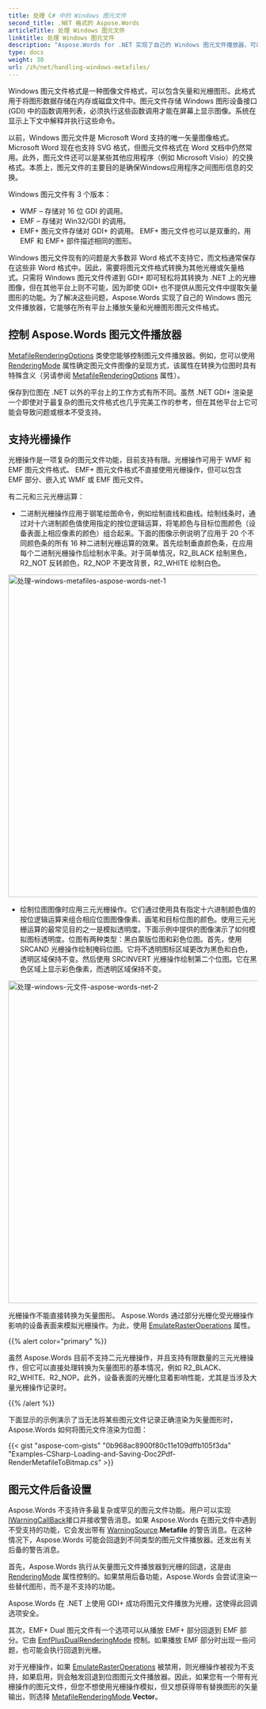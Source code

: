```yaml
---
title: 处理 C# 中的 Windows 图元文件
second_title: .NET 格式的 Aspose.Words
articleTitle: 处理 Windows 图元文件
linktitle: 处理 Windows 图元文件
description: "Aspose.Words for .NET 实现了自己的 Windows 图元文件播放器，可以在所有平台上播放图元文件格式，并支持基本图元文件功能的处理，并且可以使用 C# 执行回退到不同类型的图元文件播放器。"
type: docs
weight: 30
url: /zh/net/handling-windows-metafiles/
---
```


Windows 图元文件格式是一种图像文件格式，可以包含矢量和光栅图形。此格式用于将图形数据存储在内存或磁盘文件中。图元文件存储 Windows 图形设备接口 (GDI) 中的函数调用列表，必须执行这些函数调用才能在屏幕上显示图像。系统在显示上下文中解释并执行这些命令。

以前，Windows 图元文件是 Microsoft Word 支持的唯一矢量图像格式。 Microsoft Word 现在也支持 SVG 格式，但图元文件格式在 Word 文档中仍然常用。此外，图元文件还可以是某些其他应用程序（例如 Microsoft Visio）的交换格式。本质上，图元文件的主要目的是确保Windows应用程序之间图形信息的交换。

Windows 图元文件有 3 个版本：

- WMF – 存储对 16 位 GDI 的调用。
- EMF – 存储对 Win32/GDI 的调用。
- EMF+ 图元文件存储对 GDI+ 的调用。 EMF+ 图元文件也可以是双重的，用 EMF 和 EMF+ 部件描述相同的图形。

Windows 图元文件现有的问题是大多数非 Word 格式不支持它，而文档通常保存在这些非 Word 格式中。因此，需要将图元文件格式转换为其他光栅或矢量格式。只需将 Windows 图元文件传递到 GDI+ 即可轻松将其转换为 .NET 上的光栅图像，但在其他平台上则不可能，因为即使 GDI+ 也不提供从图元文件中提取矢量图形的功能。为了解决这些问题，Aspose.Words 实现了自己的 Windows 图元文件播放器，它能够在所有平台上播放矢量和光栅图形图元文件格式。

## 控制 Aspose.Words 图元文件播放器

[MetafileRenderingOptions](https://reference.aspose.com/words/zh/net/aspose.words.saving/metafilerenderingoptions/) 类使您能够控制图元文件播放器。例如，您可以使用 [RenderingMode](https://reference.aspose.com/words/zh/net/aspose.words.saving/metafilerenderingoptions/renderingmode/) 属性确定图元文件图像的呈现方式，该属性在转换为位图时具有特殊含义（另请参阅 [MetafileRenderingOptions](https://reference.aspose.com/words/zh/net/aspose.words.saving/imagesaveoptions/metafilerenderingoptions/) 属性）。

保存到位图在 .NET 以外的平台上的工作方式有所不同。虽然 .NET GDI+ 渲染是一个即使对于最复杂的图元文件格式也几乎完美工作的参考，但在其他平台上它可能会导致问题或根本不受支持。

## 支持光栅操作

光栅操作是一项复杂的图元文件功能，目前支持有限。光栅操作可用于 WMF 和 EMF 图元文件格式。 EMF+ 图元文件格式不直接使用光栅操作，但可以包含 EMF 部分、嵌入式 WMF 或 EMF 图元文件。

有二元和三元光栅运算：

- 二进制光栅操作应用于钢笔绘图命令，例如绘制直线和曲线。绘制线条时，通过对十六进制颜色值使用指定的按位逻辑运算，将笔颜色与目标位图颜色（设备表面上相应像素的颜色）组合起来。下面的图像示例说明了应用于 20 个不同颜色条的所有 16 种二进制光栅运算的效果。首先绘制垂直颜色条，在应用每个二进制光栅操作后绘制水平条。对于简单情况，R2_BLACK 绘制黑色，R2_NOT 反转颜色，R2_NOP 不更改背景，R2_WHITE 绘制白色。

<img src="/words/net/handling-windows-metafiles/handling-windows-metafiles-1.png" alt="处理-windows-metafiles-aspose-words-net-1" style="width:650px"/>

- 绘制位图图像时应用三元光栅操作。它们通过使用具有指定十六进制颜色值的按位逻辑运算来组合相应位图图像像素、画笔和目标位图的颜色。使用三元光栅运算的最常见目的之一是模拟透明度。下面示例中提供的图像演示了如何模拟图标透明度。位图有两种类型：黑白蒙版位图和彩色位图。首先，使用 SRCAND 光栅操作绘制掩码位图。它将不透明图标区域更改为黑色和白色，透明区域保持不变。然后使用 SRCINVERT 光栅操作绘制第二个位图。它在黑色区域上显示彩色像素，而透明区域保持不变。

<img src="/words/net/handling-windows-metafiles/handling-windows-metafiles-2.png" alt="处理-windows-元文件-aspose-words-net-2" style="width:650px"/>

光栅操作不能直接转换为矢量图形。 Aspose.Words 通过部分光栅化受光栅操作影响的设备表面来模拟光栅操作。为此，使用 [EmulateRasterOperations](https://reference.aspose.com/words/zh/net/aspose.words.saving/metafilerenderingoptions/emulaterasteroperations/) 属性。

{{% alert color="primary" %}}

虽然 Aspose.Words 目前不支持二元光栅操作，并且支持有限数量的三元光栅操作，但它可以直接处理转换为矢量图形的基本情况，例如 R2_BLACK、R2_WHITE、R2_NOP。此外，设备表面的光栅化显着影响性能，尤其是当涉及大量光栅操作记录时。

{{% /alert %}}

下面显示的示例演示了当无法将某些图元文件记录正确渲染为矢量图形时，Aspose.Words 如何将图元文件渲染为位图：

{{< gist "aspose-com-gists" "0b968ac8900f80c11e109dffb105f3da" "Examples-CSharp-Loading-and-Saving-Doc2Pdf-RenderMetafileToBitmap.cs" >}}

## 图元文件后备设置

Aspose.Words 不支持许多最复杂或罕见的图元文件功能。用户可以实现[IWarningCallBack](https://reference.aspose.com/words/zh/net/aspose.words/iwarningcallback/)接口并接收警告消息。如果 Aspose.Words 在图元文件中遇到不受支持的功能，它会发出带有 [WarningSource](https://reference.aspose.com/words/zh/net/aspose.words/warningsource/).**Metafile** 的警告消息。在这种情况下，Aspose.Words 可能会回退到不同类型的图元文件播放器。还发出有关后备的警告消息。

首先，Aspose.Words 执行从矢量图元文件播放器到光栅的回退，这是由 [RenderingMode](https://reference.aspose.com/words/zh/net/aspose.words.saving/metafilerenderingoptions/renderingmode/) 属性控制的。如果禁用后备功能，Aspose.Words 会尝试渲染一些替代图形，而不是不支持的功能。

Aspose.Words 在 .NET 上使用 GDI+ 成功将图元文件播放为光栅，这使得此回调选项安全。

其次，EMF+ Dual 图元文件有一个选项可以从播放 EMF+ 部分回退到 EMF 部分。它由 [EmfPlusDualRenderingMode](https://reference.aspose.com/words/zh/net/aspose.words.saving/metafilerenderingoptions/emfplusdualrenderingmode/) 控制。如果播放 EMF 部分时出现一些问题，也可能会执行回退到光栅。

对于光栅操作，如果 [EmulateRasterOperations](https://reference.aspose.com/words/zh/net/aspose.words.saving/metafilerenderingoptions/emulaterasteroperations/) 被禁用，则光栅操作被视为不支持，如果启用，则会触发回退到位图图元文件播放器。因此，如果您有一个带有光栅操作的图元文件，但您不想使用光栅操作模拟，但又想获得带有替换图形的矢量输出，则选择 [MetafileRenderingMode](https://reference.aspose.com/words/zh/net/aspose.words.saving/metafilerenderingmode/).**Vector**。
